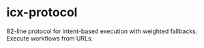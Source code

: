 # icx-protocol
82-line protocol for intent-based execution with weighted fallbacks. Execute workflows from URLs.
